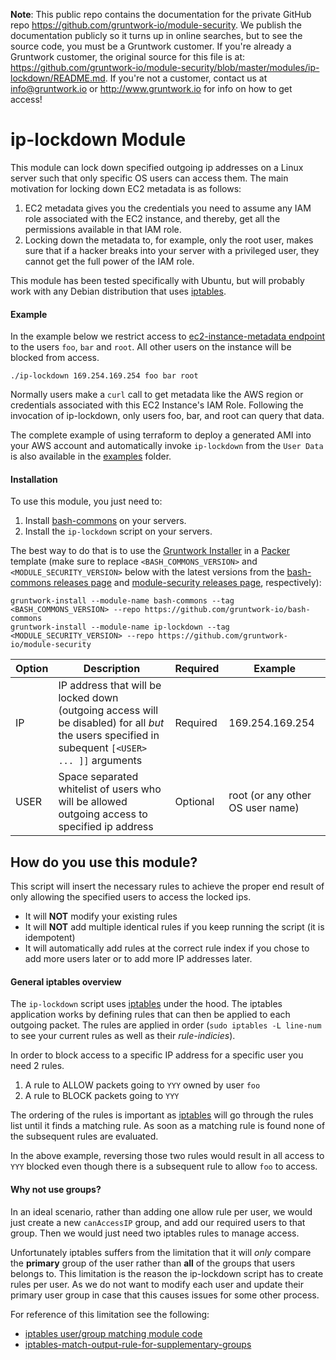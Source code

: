 **Note**: This public repo contains the documentation for the private GitHub repo <https://github.com/gruntwork-io/module-security>.
We publish the documentation publicly so it turns up in online searches, but to see the source code, you must be a Gruntwork customer.
If you're already a Gruntwork customer, the original source for this file is at: <https://github.com/gruntwork-io/module-security/blob/master/modules/ip-lockdown/README.md>.
If you're not a customer, contact us at <info@gruntwork.io> or <http://www.gruntwork.io> for info on how to get access!

# ip-lockdown Module

This module can lock down specified outgoing ip addresses on a Linux server such that only specific OS users can access them. 
The main motivation for locking down EC2 metadata is as follows:

1. EC2 metadata gives you the credentials you need to assume any IAM role associated with the EC2 instance, and thereby, get all the permissions available in that IAM role.
1. Locking down the metadata to, for example, only the root user, makes sure that if a hacker breaks into your server with a privileged user, they cannot get the full power of the IAM role.

This module has been tested specifically with Ubuntu, but will probably work with any Debian distribution that uses [iptables](http://ipset.netfilter.org/iptables.man.html).

#### Example
In the example below we restrict access to [ec2-instance-metadata endpoint](https://docs.aws.amazon.com/AWSEC2/latest/UserGuide/ec2-instance-metadata.html) to the users `foo`, `bar` and `root`. All other users on the instance will be blocked from access.

`./ip-lockdown 169.254.169.254 foo bar root`

Normally users make a `curl` call to get metadata like the AWS region or credentials associated with this EC2 Instance's IAM Role. Following the invocation of ip-lockdown, only users foo, bar, and root can query that data.

The complete example of using terraform to deploy a generated AMI into your AWS account and automatically invoke `ip-lockdown` from the `User Data` is also available in the [examples](/examples/ip-lockdown/aws-example) folder.

#### Installation

To use this module, you just need to:

1. Install [bash-commons](https://github.com/gruntwork-io/bash-commons) on your servers.
1. Install the `ip-lockdown` script on your servers.

The best way to do that is to use the [Gruntwork Installer](https://github.com/gruntwork-io/gruntwork-installer) in a
[Packer](https://www.packer.io/) template (make sure to replace `<BASH_COMMONS_VERSION>` and
`<MODULE_SECURITY_VERSION>` below with the latest versions from the [bash-commons releases
page](https://github.com/gruntwork-io/bash-commons/releases) and [module-security releases
page](https://github.com/gruntwork-io/module-security-public/releases), respectively):

```
gruntwork-install --module-name bash-commons --tag <BASH_COMMONS_VERSION> --repo https://github.com/gruntwork-io/bash-commons
gruntwork-install --module-name ip-lockdown --tag <MODULE_SECURITY_VERSION> --repo https://github.com/gruntwork-io/module-security
```

|Option|Description|Required|Example|
|---|---|---|---|
|IP|IP address that will be locked down (outgoing access will be disabled) for all _but_ the users specified in subequent `[<USER> ... ]]` arguments|Required|169.254.169.254|
|USER|Space separated whitelist of users who will be allowed outgoing access to specified ip address|Optional|root (or any other OS user name)|

## How do you use this module?

This script will insert the necessary rules to achieve the proper end result of only allowing the specified users to access the locked ips.  

* It will **NOT** modify your existing rules
* It will **NOT** add multiple identical rules if you keep running the script (it is idempotent)
* It will automatically add rules at the correct rule index if you chose to add more users later or to add more IP addresses later.

#### General iptables overview ####
The `ip-lockdown` script uses [iptables](http://ipset.netfilter.org/iptables.man.html) under the hood. The iptables application works by defining rules that can then be applied to each outgoing packet. The rules are applied in order (`sudo iptables -L line-num` to see your current rules as well as their _rule-indicies_).

In order to block access to a specific IP address for a specific user you need 2 rules.
1. A rule to ALLOW packets going to `YYY` owned by user `foo`
2. A rule to BLOCK packets going to `YYY`

The ordering of the rules is important as [iptables](http://ipset.netfilter.org/iptables.man.html) will go through the rules list until it finds a matching rule. As soon as a matching rule is found none of the subsequent rules are evaluated.

In the above example, reversing those two rules would result in all access to `YYY` blocked even though there is a subsequent rule to allow `foo` to access.

#### Why not use groups? ####

In an ideal scenario, rather than adding one allow rule per user, we would just create a new `canAccessIP` group, and add our required users to that group.  Then we would just need two iptables rules to manage access.  

Unfortunately iptables suffers from the limitation that it will _only_ compare the **primary** group of the user rather than **all** of the groups that users belongs to.  This limitation is the reason the ip-lockdown script has to create rules per user. As we do not want to modify each user and update their primary user group in case that this causes issues for some other process.

For reference of this limitation see the following:
* [iptables user/group matching module code](https://elixir.bootlin.com/linux/latest/source/net/netfilter/xt_owner.c)
* [iptables-match-output-rule-for-supplementary-groups](https://serverfault.com/questions/742693/iptables-match-output-rule-for-supplementary-groups)